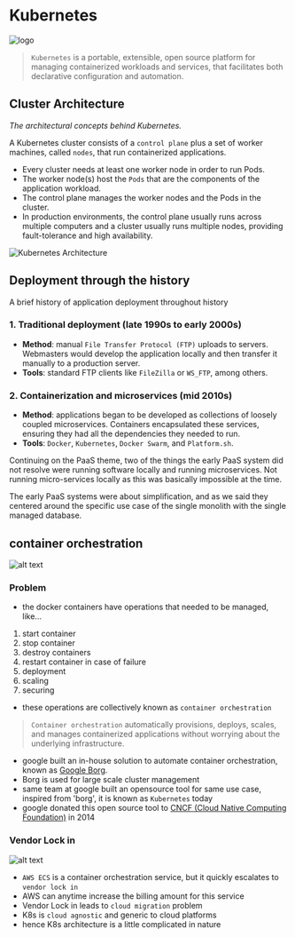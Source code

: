 # Kubernetes
![logo](https://upload.wikimedia.org/wikipedia/commons/6/67/Kubernetes_logo.svg)

> `Kubernetes` is a portable, extensible, open source platform for managing containerized workloads and services, that facilitates both declarative configuration and automation.

## Cluster Architecture
_The architectural concepts behind Kubernetes._

A Kubernetes cluster consists of a `control plane` plus a set of worker machines, called `nodes`, that run containerized applications. 
- Every cluster needs at least one worker node in order to run Pods.
- The worker node(s) host the `Pods` that are the components of the application workload. 
- The control plane manages the worker nodes and the Pods in the cluster. 
- In production environments, the control plane usually runs across multiple computers and a cluster usually runs multiple nodes, providing fault-tolerance and high availability.

![Kubernetes Architecture](https://kubernetes.io/images/docs/kubernetes-cluster-architecture.svg)

## Deployment through the history
A brief history of application deployment throughout history

### 1. Traditional deployment (late 1990s to early 2000s)
- **Method**: manual `File Transfer Protocol (FTP)` uploads to servers. Webmasters would develop the application locally and then transfer it manually to a production server.
- **Tools**: standard FTP clients like `FileZilla` or `WS_FTP`, among others.

### 2. Containerization and microservices (mid 2010s)
- **Method**: applications began to be developed as collections of loosely coupled microservices. Containers encapsulated these services, ensuring they had all the dependencies they needed to run.
- **Tools**: `Docker`, `Kubernetes`, `Docker Swarm`, and `Platform.sh`.

Continuing on the PaaS theme, two of the things the early PaaS system did not resolve were running software locally and running microservices. Not running micro-services locally as this was basically impossible at the time.

The early PaaS systems were about simplification, and as we said they centered around the specific use case of the single monolith with the single managed database. 

## container orchestration
![alt text](https://media1.tenor.com/m/GIukGbIHmBkAAAAd/tom-and-jerry-orchestra.gif)
### Problem

- the docker containers have operations that needed to be managed, like...
1. start container
2. stop container
3. destroy containers
4. restart container in case of failure
5. deployment
6. scaling
7. securing

- these operations are collectively known as `container orchestration`

> `Container orchestration` automatically provisions, deploys, scales, and manages containerized applications without worrying about the underlying infrastructure.

- google built an in-house solution to automate container orchestration, known as <a href="https://research.google/pubs/large-scale-cluster-management-at-google-with-borg">Google Borg</a>.
- Borg is used for large scale cluster management
- same team at google built an opensource tool for same use case, inspired from 'borg', it is known as `Kubernetes` today
- google donated this open source tool to <a href="https://www.cncf.io/">CNCF (Cloud Native Computing Foundation)</a> in 2014

### Vendor Lock in
![alt text](https://media1.tenor.com/m/dPAud0MREJsAAAAd/cat-stuck.gif)
- `AWS ECS` is a container orchestration service, but it quickly escalates to `vendor lock in`
- AWS can anytime increase the billing amount for this service
- Vendor Lock in leads to `cloud migration` problem
- K8s is `cloud agnostic` and generic to cloud platforms
- hence K8s architecture is a little complicated in nature
